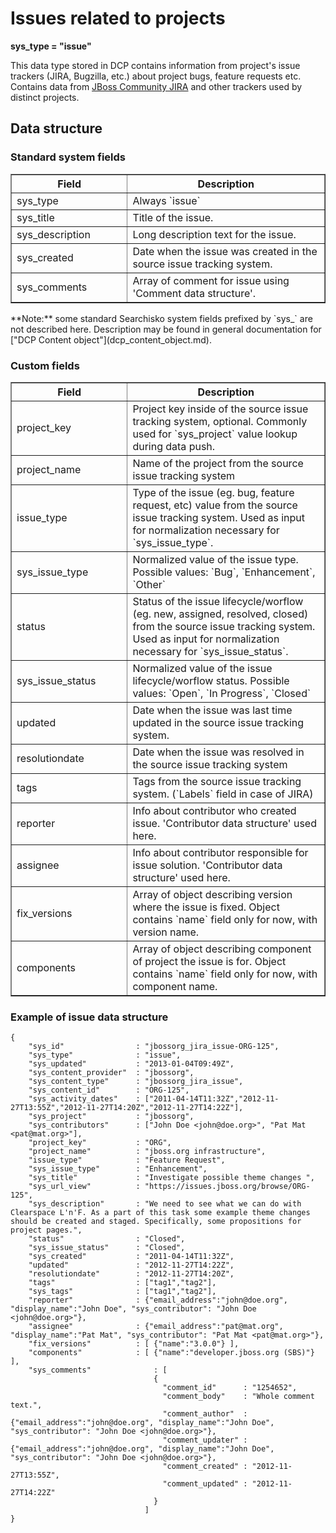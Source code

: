 Issues related to projects
==========================

**sys\_type = "issue"**

This data type stored in DCP contains information from project's issue trackers (JIRA, Bugzilla, etc.) about project bugs, feature requests etc.
Contains data from [JBoss Community JIRA](http://issues.jboss.org) and other trackers used by distinct projects. 

## Data structure

### Standard system fields
<table border="1">
<thead>
  <th>Field</th>
  <th width="63%">Description</th>
</thead>
<tbody>
<tr><td>sys_type</td><td>Always `issue`</td></tr>
<tr><td>sys_title</td><td>Title of the issue.</td></tr>
<tr><td>sys_description</td><td>Long description text for the issue.</td></tr>
<tr><td>sys_created</td><td>Date when the issue was created in the source issue tracking system.</td></tr>
<tr><td>sys_comments</td><td>Array of comment for issue using 'Comment data structure'.</td></tr>
</tbody>
</table>
**Note:** some standard Searchisko system fields prefixed by `sys_` are not described here. Description may be found in general documentation for ["DCP Content object"](dcp_content_object.md).

### Custom fields
<table border="1">
<thead>
  <th>Field</th>
  <th width="63%">Description</th>
</thead>
<tbody>
<tr><td>project_key</td><td>Project key inside of the source issue tracking system, optional. Commonly used for `sys_project` value lookup during data push.</td></tr>
<tr><td>project_name</td><td>Name of the project from the source issue tracking system</td></tr>
<tr><td>issue_type</td><td>Type of the issue (eg. bug, feature request, etc) value from the source issue tracking system. Used as input for normalization necessary for `sys_issue_type`.</td></tr>
<tr><td>sys_issue_type</td><td>Normalized value of the issue type. Possible values: `Bug`, `Enhancement`, `Other`</td></tr>
<tr><td>status</td><td>Status of the issue lifecycle/worflow (eg. new, assigned, resolved, closed) from the source issue tracking system. Used as input for normalization necessary for `sys_issue_status`.</td></tr>
<tr><td>sys_issue_status</td><td>Normalized value of the issue lifecycle/worflow status. Possible values: `Open`, `In Progress`, `Closed`</td></tr>
<tr><td>updated</td><td>Date when the issue was last time updated in the source issue tracking system.</td></tr>
<tr><td>resolutiondate</td><td>Date when the issue was resolved in the source issue tracking system</td></tr>
<tr><td>tags</td><td>Tags from the source issue tracking system. (`Labels` field in case of JIRA)</td></tr>
<tr><td>reporter</td><td>Info about contributor who created issue. 'Contributor data structure' used here.</td></tr>
<tr><td>assignee</td><td>Info about contributor responsible for issue solution. 'Contributor data structure' used here.</td></tr>
<tr><td>fix_versions</td><td>Array of object describing version where the issue is fixed. Object contains `name` field only for now, with version name.</td></tr>
<tr><td>components</td><td>Array of object describing component of project the issue is for. Object contains `name` field only for now, with component name.</td></tr>
</tbody>
</table>

### Example of issue data structure

	{
		"sys_id"                : "jbossorg_jira_issue-ORG-125",
		"sys_type"              : "issue",
		"sys_updated"           : "2013-01-04T09:49Z",
		"sys_content_provider"  : "jbossorg",
		"sys_content_type"      : "jbossorg_jira_issue",
		"sys_content_id"        : "ORG-125",
		"sys_activity_dates"    : ["2011-04-14T11:32Z","2012-11-27T13:55Z","2012-11-27T14:20Z","2012-11-27T14:22Z"],
		"sys_project"           : "jbossorg",
		"sys_contributors"      : ["John Doe <john@doe.org>", "Pat Mat <pat@mat.org>"],
		"project_key"           : "ORG",
		"project_name"          : "jboss.org infrastructure",
		"issue_type"            : "Feature Request",
		"sys_issue_type"        : "Enhancement",
		"sys_title"             : "Investigate possible theme changes ",
		"sys_url_view"          : "https://issues.jboss.org/browse/ORG-125",
		"sys_description"       : "We need to see what we can do with Clearspace L'n'F. As a part of this task some example theme changes should be created and staged. Specifically, some propositions for project pages.",
		"status"                : "Closed",
		"sys_issue_status"      : "Closed",
		"sys_created"           : "2011-04-14T11:32Z",
		"updated"               : "2012-11-27T14:22Z",
		"resolutiondate"        : "2012-11-27T14:20Z",
		"tags"                  : ["tag1","tag2"],
		"sys_tags"              : ["tag1","tag2"],
		"reporter"              : {"email_address":"john@doe.org", "display_name":"John Doe", "sys_contributor": "John Doe <john@doe.org>"},
		"assignee"              : {"email_address":"pat@mat.org", "display_name":"Pat Mat", "sys_contributor": "Pat Mat <pat@mat.org>"},
		"fix_versions"          : [ {"name":"3.0.0"} ],
		"components"            : [ {"name":"developer.jboss.org (SBS)"} ],
		"sys_comments"              : [
		                            {
		                              "comment_id"      : "1254652",
		                              "comment_body"    : "Whole comment text.",
		                              "comment_author"  : {"email_address":"john@doe.org", "display_name":"John Doe", "sys_contributor": "John Doe <john@doe.org>"},
		                              "comment_updater" : {"email_address":"john@doe.org", "display_name":"John Doe", "sys_contributor": "John Doe <john@doe.org>"},
		                              "comment_created" : "2012-11-27T13:55Z",
		                              "comment_updated" : "2012-11-27T14:22Z"
		                            }
		                          ]
	}
